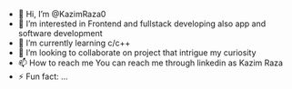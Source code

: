 - 👋 Hi, I’m @KazimRaza0
- 👀 I’m interested in Frontend and fullstack developing also app and software development
- 🌱 I’m currently learning c/c++
- 💞️ I’m looking to collaborate on project that intrigue my curiosity
- 📫 How to reach me You can reach me through linkedin as Kazim Raza
- ⚡ Fun fact: ...

<!---
KazimRaza0/KazimRaza0 is a ✨ special ✨ repository because its `README.md` (this file) appears on your GitHub profile.
You can click the Preview link to take a look at your changes.
--->
